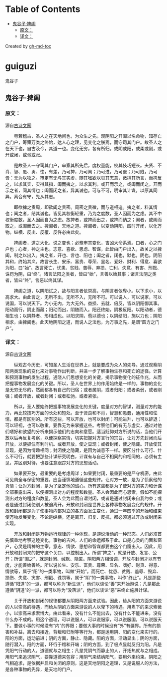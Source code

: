 
Table of Contents
=================

  * [鬼谷子·捭阖](#鬼谷子捭阖)
     * [原文：](#原文：)
     * [译文：](#译文：)

Created by [gh-md-toc](https://github.com/ekalinin/github-markdown-toc)

# guiguzi
鬼谷子

## 鬼谷子·捭阖


### 原文：
源自[古诗文网](https://so.gushiwen.org/guwen/bookv_3287.aspx)

　　粤若稽古，圣人之在天地间也，为众生之先。观阴阳之开阖以名命物，知存亡之门户，筹策万类之终始，达人心之理，见变化之朕焉，而守司其门户。故圣人之在天下也，自古及今，其道一也。变化无穷，各有所归。或阴或阳，或柔或刚，或开或闭，或弛或张。

　　是故圣人一守司其门户，审察其所先后，度权量能，校其伎巧短长。夫贤、不肖、智、愚、勇、怯，有差，乃可捭，乃可阖；乃可进，乃可退；乃可贱，乃可贵：无为以牧之。审定有无与其实虚，随其嗜欲以见其志意，微排其所言，而捭反之，以求其实，实得其指，阖而捭之，以求其利。或开而示之，或阖而闭之。开而示之者，同其情也；阖而闭之者，异其诚也。可与不可，明审其计谋，以原其同异。离合有守，先从其志。

　　即欲捭之贵周，即欲阖之贵密。周密之贵微，而与道相追。捭之者，料其情也；阖之者，结其诚也。皆见其权衡轻重，乃为之度数，圣人因而为之虑。其不中权衡度数，圣人因而自为之虑。故捭者，或捭而出之，或捭而纳之；阖者，或阖而取之，或阖而去之。捭阖者，天地之道。捭阖者，以变动阴阳，四时开闭，以化万物。纵横、反出、反覆、反忤必由此矣。

　　捭阖者，道之大化，说之变也；必豫审其变化，吉凶大命系焉。口者，心之门户也；心者，神之主也。志意、喜欲、思虑、智谋，此皆由门户出入，故关之以捭阖，制之以出入。捭之者，开也、言也、阳也；阖之者，闭也，默也，阴也。阴阳其和，终始其义。故言长生、安乐、富贵、尊荣、显名、爱好、财利、得意、喜欲为阳，曰“始”。故言死亡，忧患、贫贱、苦辱、弃损、亡利、失意、有害、刑戮、诛罚为阴，曰“终”。诸言法阳之类者，皆曰“始”，言善以始其事；诸言法阴之类者，皆曰“终”，言恶以终其谋。

　　捭阖之道，以阴阳试之，故与阳言者依崇高，与阴言者依卑小。以下求小，以高求大。由此言之，无所不出，无所不入，无所不可。可以说人，可以说家，可以说国，可以说天下。为小无内，为大无外。益损、去就、倍反，皆以阴阳御其事。阳动而行，阴止而藏；阳动而出，阴随而入。阳还终始，阴极反阳。以阳动者，德相生也；以阴静者、形相成也。以阳求阴，苞以德也；以阴结阳，施以力也；阴阳相求，由捭阖也。此天地阴阳之道，而说人之法也，为万事之先，是谓“圆方之门户”。
 ### 译文：
 源自[古诗文网](https://so.gushiwen.org/guwen/bookv_3287.aspx)
 
 　　纵观古今历史，可知圣人生活在世界上，就是要成为众人的先导。通过观察阴阳两类现象的变化来对事物作出判断，并进一步了解事物生存和死亡的途径。计算和预测事物的发生过程，通晓人们思想变化的关键，揭示事物变化的征作兆，从而把握事物发展变化的关键。所以，圣人在世界上的作用始终是一样的。事物的变化是无穷无尽的，然而都各有自己的归宿；或者属阴，或者归阳；或者柔弱，或者刚强；或者开放，或者封闭；或者松驰，或者紧张。

　　所以，圣人要始终把握事物发展变化的关键，度量对方的智谋，测量对方的能力，再比较技巧方面的长处和短处。至于贤良和不肖，智慧和愚蠢，通用性和怯懦，都是有区别的。所有这些，可以开放，也可以封闭；可能进升，也可以辞退；可以轻视，也可以敬重，要靠无为来掌握这些。考察他们的有无与虚实，通过对他们嗜好和欲望的分析来揭示他们的志向和意愿。适当贬抑对方所说的话，当他们开放以后再反复考察，以便探察实情，切实把握对方言行的宗旨，让对方先封闭而后开放，以便抓住有利时机。或者开放，使之显现；或者封闭，使之隐藏。开放使其显现，是因为情趣相同；封闭使之隐藏，是因为诚意不一样。要区分什么可行、什么不可行，就要把那些计谋研究明白，计谋有与自己不相同的和相同的，必须有主见，并区别对待，也要注意跟踪对方的思想活动。

　　如果要开放，最重要的是考虑周详；如果要封闭，最重要的是严守机密。由此可见周全与保密的重要，应当谨慎地遵循这些规律。让对方一放，是为了侦察他的真情；让对方封闭，是为了坚定他的诚心。所有这些都是为了使对方的实力和计谋全部暴露出来，以便探测出对方的程度和数量。圣人会因此而心思索，假如不能探测出对方的程度和数量，圣人会为此而自谓封闭，或者是通过封闭来自我约束；或者是通过封闭使别人被迫离开。开放和封闭是世界上各种事物发展变化的规律。开放和封闭都是为了使事物内部对立的各方面发生变化，通过一年四季的开始和结束使万物发展变化。不论是纵横，还是离开、归复、反抗，都必须通过开放或封闭来实现。

　　开放和封闭是万物运行规律的一种体现，是游说活动的一种形态。人们必须首先慎重地考察这睦变化，事物的吉凶，人们的命运都系于此。口是心灵的门面和窗户，心灵是精神的主宰。意志、情欲、思想和智谋都要由这个门窗出入。因此，用开放和封闭来的把守这个关口，以控制出入。所谓“捭之”，就是开放、发言、公开；所谓“阖之”，就是封闭、缄默、隐匿。阴阳两方相谐调，开放与封闭才以有节度，才能善始善终。所以说长生、安乐、富贵、尊荣、显名、嗜好、财货、得意、情欲等，属于“阳”的一类事物，叫做“开始”。而死亡、忧患、贫贱、羞辱、毁弃、损伤、失意、灾害、刑戳、诛罚等，属于“阴”的一类事物，叫作“终止”。凡是那些遵循“阳道”的一派，都可以称为“新生派”，他们以谈论“善”来开始游说；凡是那此遵循“阴道”的一派，都可以称为“没落派”，他们以谈论“恶”来终止施展计谋。

　　关于开放和封闭的规律都要从阴阳两方面来试验。因此，给从阳的方面来游说的人以崇高的待遇，而给从阴的方面来游说的人以卑下的待遇。用卑下的来求索微小，以崇高来求索博大。由此看来，没有什么不能出去，没有什么不能进来，没有什么办不成的。用这个道理，可以说服人，可以说服家，可以说服国，可以说服天下。要做小事的时候没有“内”的界限；要做大事的时候没有“外”有疆界。所有的损害和补益，离去和接近，背叛和归附等等行为，都是运用阴、阳的变化来实行的。阳的方面，运动前进；阴的方面，静止、隐藏。阳的方面，活动显出；阴的方面，随行潜入。阳的方面，环行于绺和开端；阴的方面，到了极点显就反归为阳。凡是凭阳气行动的人，道德就与之相生；凡是凭阴气而静止的人，开拓热就与之相成。用阳气来追求阴气，要靠道德来包容；用阴气来结纳阳气，要用外来约束。阴阳之气相追求，是依据并启和关闭的原则，这是天地阴阳之道理，又是说服人的方法，是各种事物的先异，是天地的门户。
  
